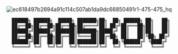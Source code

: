 ![ec618497b2694a91c114c507ab1da9dc66850491r1-475-475_hq](https://user-images.githubusercontent.com/79657238/111779264-36d0a180-88b6-11eb-9772-4a4fa4db1f71.gif)


      ██████╗ ██████╗  █████╗ ███████╗██╗  ██╗ ██████╗ ██╗   ██╗
      ██╔══██╗██╔══██╗██╔══██╗██╔════╝██║ ██╔╝██╔═══██╗██║   ██║
      ██████╔╝██████╔╝███████║███████╗█████╔╝ ██║   ██║██║   ██║
      ██╔══██╗██╔══██╗██╔══██║╚════██║██╔═██╗ ██║   ██║╚██╗ ██╔╝
      ██████╔╝██║  ██║██║  ██║███████║██║  ██╗╚██████╔╝ ╚████╔╝ 
      ╚═════╝ ╚═╝  ╚═╝╚═╝  ╚═╝╚══════╝╚═╝  ╚═╝ ╚═════╝   ╚═══╝  
                                                          
